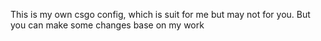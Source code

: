 This is my own csgo config, which is suit for me but may not for you. But you can make some changes base on my work

